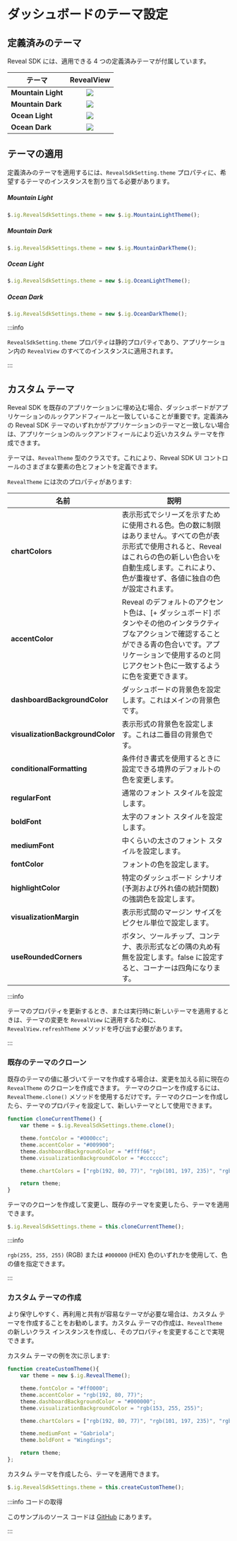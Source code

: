 # ダッシュボードのテーマ設定

## 定義済みのテーマ

Reveal SDK には、適用できる 4 つの定義済みテーマが付属しています。

| テーマ              | RevealView                               |
| -----              | :--------:                               |
| **Mountain Light** | ![](images/theming-mountain-light.jpg)  |
| **Mountain Dark**  | ![](images/theming-mountain-dark.jpg)   |
| **Ocean Light**    | ![](images/theming-ocean-light.jpg)     |
| **Ocean Dark**     | ![](images/theming-ocean-dark.jpg)      |

## テーマの適用

定義済みのテーマを適用するには、`RevealSdkSetting.theme` プロパティに、希望するテーマのインスタンスを割り当てる必要があります。

##### Mountain Light

```js
$.ig.RevealSdkSettings.theme = new $.ig.MountainLightTheme();
```

##### Mountain Dark

```js
$.ig.RevealSdkSettings.theme = new $.ig.MountainDarkTheme();
```

##### Ocean Light

```js
$.ig.RevealSdkSettings.theme = new $.ig.OceanLightTheme();
```

##### Ocean Dark

```js
$.ig.RevealSdkSettings.theme = new $.ig.OceanDarkTheme();
```

:::info

`RevealSdkSetting.theme` プロパティは静的プロパティであり、アプリケーション内の `RevealView` のすべてのインスタンスに適用されます。

:::

## カスタム テーマ

Reveal SDK を既存のアプリケーションに埋め込む場合、ダッシュボードがアプリケーションのルックアンドフィールと一致していることが重要です。定義済みの Reveal SDK テーマのいずれかがアプリケーションのテーマと一致しない場合は、アプリケーションのルックアンドフィールにより近いカスタム テーマを作成できます。

テーマは、`RevealTheme` 型のクラスです。これにより、Reveal SDK UI コントロールのさまざまな要素の色とフォントを定義できます。

`RevealTheme` には次のプロパティがあります:

| 名前                                              | 説明                                                                                                    |
| ----                                              | -----------                                                                                                    |
| **chartColors**                                   | 表示形式でシリーズを示すために使用される色。色の数に制限はありません。すべての色が表示形式で使用されると、Reveal はこれらの色の新しい色合いを自動生成します。これにより、色が重複せず、各値に独自の色が設定されます。           |
| **accentColor**                                   | Reveal のデフォルトのアクセント色は、[+ ダッシュボード] ボタンやその他のインタラクティブなアクションで確認することができる青の色合いです。アプリケーションで使用するのと同じアクセント色に一致するように色を変更できます。                                       |
| **dashboardBackgroundColor**                      | ダッシュボードの背景色を設定します。これはメインの背景色です。                                |
| **visualizationBackgroundColor**                  | 表示形式の背景色を設定します。これは二番目の背景色です。                         |
| **conditionalFormatting**                         | 条件付き書式を使用するときに設定できる境界のデフォルトの色を変更します。                        |
| **regularFont**                                   | 通常のフォント スタイルを設定します。                                                                                   |
| **boldFont**                                      | 太字のフォント スタイルを設定します。                                                                                      |
| **mediumFont**                                    | 中くらいの太さのフォント スタイルを設定します。                                                                                    |
| **fontColor**                                     | フォントの色を設定します。                                                                                    |
| **highlightColor**                                | 特定のダッシュボード シナリオ (予測および外れ値の統計関数) の強調色を設定します。     |
| **visualizationMargin**                                | 表示形式間のマージン サイズをピクセル単位で設定します。     |
| **useRoundedCorners**                             | ボタン、ツールチップ、コンテナ、表示形式などの隅の丸め有無を設定します。false に設定すると、コーナーは四角になります。                                                                                                                                                                        |

:::info

テーマのプロパティを更新するとき、または実行時に新しいテーマを適用するときは、テーマの変更を `RevealView` に適用するために、`RevealView.refreshTheme` メソッドを呼び出す必要があります。

:::

### 既存のテーマのクローン

既存のテーマの値に基づいてテーマを作成する場合は、変更を加える前に現在の `RevealTheme` のクローンを作成できます。  テーマのクローンを作成するには、`RevealTheme.clone()` メソッドを使用するだけです。テーマのクローンを作成したら、テーマのプロパティを設定して、新しいテーマとして使用できます。

```js
function cloneCurrentTheme() {
    var theme = $.ig.RevealSdkSettings.theme.clone();

    theme.fontColor = "#0000cc";
    theme.accentColor = "#009900";
    theme.dashboardBackgroundColor = "#ffff66";
    theme.visualizationBackgroundColor = "#cccccc";

    theme.chartColors = ["rgb(192, 80, 77)", "rgb(101, 197, 235)", "rgb(232, 77, 137)"];

    return theme;
}
```

テーマのクローンを作成して変更し、既存のテーマを変更したら、テーマを適用できます。

```js
$.ig.RevealSdkSettings.theme = this.cloneCurrentTheme();
```

:::info

`rgb(255, 255, 255)` (RGB) または `#000000` (HEX) 色のいずれかを使用して、色の値を指定できます。

:::

### カスタム テーマの作成

より保守しやすく、再利用と共有が容易なテーマが必要な場合は、カスタム テーマを作成することをお勧めします。カスタム テーマの作成は、`RevealTheme` の新しいクラス インスタンスを作成し、そのプロパティを変更することで実現できます。

カスタム テーマの例を次に示します:

```js
function createCustomTheme(){
    var theme = new $.ig.RevealTheme();

    theme.fontColor = "#ff0000";
    theme.accentColor = "rgb(192, 80, 77)";
    theme.dashboardBackgroundColor = "#000000";
    theme.visualizationBackgroundColor = "rgb(153, 255, 255)";

    theme.chartColors = ["rgb(192, 80, 77)", "rgb(101, 197, 235)", "rgb(232, 77, 137)"]

    theme.mediumFont = "Gabriola";
    theme.boldFont = "Wingdings";

    return theme;
};
```

カスタム テーマを作成したら、テーマを適用できます。

```js
$.ig.RevealSdkSettings.theme = this.createCustomTheme();
```

:::info コードの取得

このサンプルのソース コードは [GitHub](https://github.com/RevealBi/sdk-samples-javascript/tree/main/ThemingDashboards) にあります。

:::
